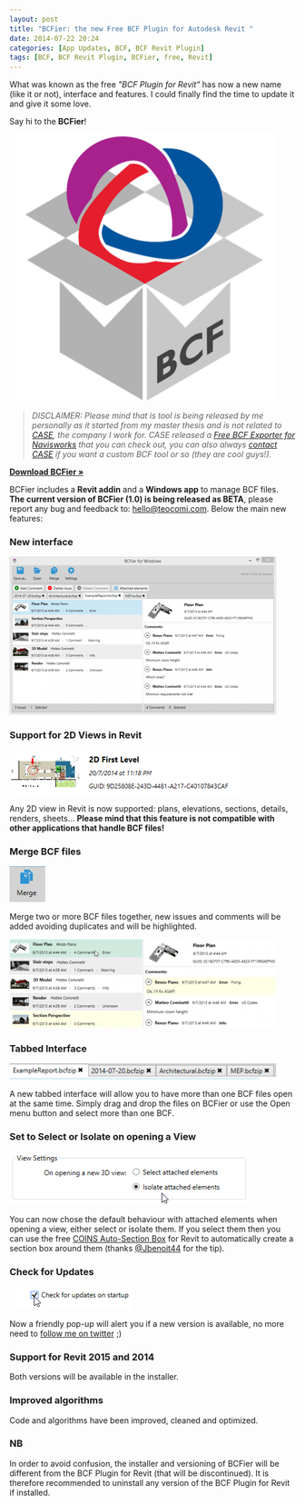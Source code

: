 ```yaml
---
layout: post
title: "BCFier: the new Free BCF Plugin for Autodesk Revit "
date: 2014-07-22 20:24
categories: [App Updates, BCF, BCF Revit Plugin]
tags: [BCF, BCF Revit Plugin, BCFier, free, Revit]
---
```

What was known as the free *"BCF Plugin for Revit"* has now a new name (like it or not), interface and features. I could finally find the time to update it and give it some love. 

Say hi to the **BCFier**!

![bcfier](/assets/2014/07/bcfier-470x470.png)

> *DISCLAIMER: Please mind that is tool is being released by me personally as it started from my master thesis and is not related to [CASE](http://www.case-inc.com/), the company I work for. CASE released a [Free BCF Exporter for Navisworks](http://apps.case-inc.com/content/free-bcf-exporter-navisworks-manage) that you can check out, you can also always [contact CASE](http://www.case-inc.com/contact) if you want a custom BCF tool or so (they are cool guys!).*

**[Download BCFier »](http://bcfier.com)**

BCFier includes a **Revit addin** and a **Windows app** to manage BCF files. 
**The current version of BCFier (1.0) is being released as BETA**, please report any bug and feedback to: [hello@teocomi.com](mailto:hello@teocomi.com). 
Below the main new features:

### New interface

[![full](/assets/2014/07/full-470x278.png)](/assets/2014/07/full.png)

### Support for 2D Views in Revit

![2D views support](/assets/2014/07/2d.png)

Any 2D view in Revit is now supported: plans, elevations, sections, details, renders, sheets... 
**Please mind that this feature is not compatible with other applications that handle BCF files!**

### Merge BCF files

![Merge BCFs](/assets/2014/07/merge.png)

Merge two or more BCF files together, new issues and comments will be added avoiding duplicates and will be highlighted.

[![2014-07-23 20_19_55-BCFier for Windows](/assets/2014/07/2014-07-23-20_19_55-BCFier-for-Windows-470x157.png)](/assets/2014/07/2014-07-23-20_19_55-BCFier-for-Windows.png)

### Tabbed Interface

![Tabbed interface](/assets/2014/07/2014-07-20-23_14_47-BCFier-for-Revit-470x28.png)

A new tabbed interface will allow you to have more than one BCF files open at the same time. Simply drag and drop the files on BCFier or use the Open menu button and select more than one BCF.

### Set to Select or Isolate on opening a View

![Select/Isolate on open](/assets/2014/07/visibility.png)

You can now chose the default behaviour with attached elements when opening a view, either select or isolate them. If you select them then you can use the free [COINS Auto-Section Box](http://apps.exchange.autodesk.com/RVT/Detail/Index?id=appstore.exchange.autodesk.com:coinsauto-sectionbox:en) for Revit to automatically create a section box around them (thanks [@Jbenoit44](https://twitter.com/Jbenoit44) for the tip).

### Check for Updates

![Check for updates](/assets/2014/07/updates.png)

Now a friendly pop-up will alert you if a new version is available, no more need to [follow me on twitter](https://twitter.com/teocomi) ;)

### Support for Revit 2015 and 2014

Both versions will be available in the installer.

### Improved algorithms

Code and algorithms have been improved, cleaned and optimized.

### NB

In order to avoid confusion, the installer and versioning of BCFier will be different from the BCF Plugin for Revit (that will be discontinued). It is therefore recommended to uninstall any version of the BCF Plugin for Revit if installed.
